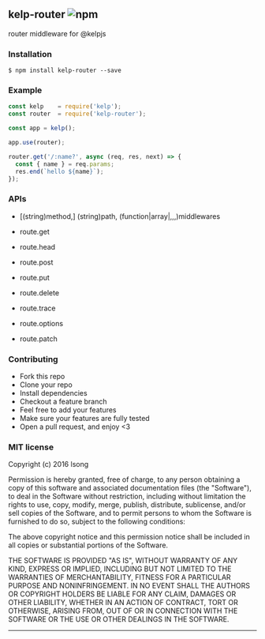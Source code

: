 ## kelp-router ![npm](https://badge.fury.io/js/kelp-router.png)

router middleware for @kelpjs

### Installation
````
$ npm install kelp-router --save
````

### Example

````javascript
const kelp    = require('kelp');
const router  = require('kelp-router');

const app = kelp();

app.use(router);

router.get('/:name?', async (req, res, next) => {
  const { name } = req.params;
  res.end(`hello ${name}`);
});
````

### APIs

+ [(string)method,] (string)path, (function|array<function>|,,,)middlewares

+ route.get
+ route.head
+ route.post
+ route.put
+ route.delete
+ route.trace
+ route.options
+ route.patch

### Contributing
- Fork this repo
- Clone your repo
- Install dependencies
- Checkout a feature branch
- Feel free to add your features
- Make sure your features are fully tested
- Open a pull request, and enjoy <3

### MIT license
Copyright (c) 2016 lsong

Permission is hereby granted, free of charge, to any person obtaining a copy
of this software and associated documentation files (the &quot;Software&quot;), to deal
in the Software without restriction, including without limitation the rights
to use, copy, modify, merge, publish, distribute, sublicense, and/or sell
copies of the Software, and to permit persons to whom the Software is
furnished to do so, subject to the following conditions:

The above copyright notice and this permission notice shall be included in
all copies or substantial portions of the Software.

THE SOFTWARE IS PROVIDED &quot;AS IS&quot;, WITHOUT WARRANTY OF ANY KIND, EXPRESS OR
IMPLIED, INCLUDING BUT NOT LIMITED TO THE WARRANTIES OF MERCHANTABILITY,
FITNESS FOR A PARTICULAR PURPOSE AND NONINFRINGEMENT. IN NO EVENT SHALL THE
AUTHORS OR COPYRIGHT HOLDERS BE LIABLE FOR ANY CLAIM, DAMAGES OR OTHER
LIABILITY, WHETHER IN AN ACTION OF CONTRACT, TORT OR OTHERWISE, ARISING FROM,
OUT OF OR IN CONNECTION WITH THE SOFTWARE OR THE USE OR OTHER DEALINGS IN
THE SOFTWARE.

---
